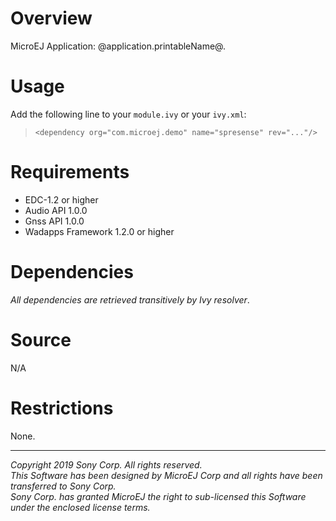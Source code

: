 # Overview

MicroEJ Application: @application.printableName@.

# Usage

Add the following line to your `module.ivy` or your `ivy.xml`:
> `<dependency org="com.microej.demo" name="spresense" rev="..."/>`

# Requirements

  - EDC-1.2 or higher
  - Audio API 1.0.0
  - Gnss API 1.0.0
  - Wadapps Framework 1.2.0 or higher

# Dependencies

_All dependencies are retrieved transitively by Ivy resolver_.

# Source

N/A

# Restrictions

None.


---
_Copyright 2019 Sony Corp. All rights reserved._  
_This Software has been designed by MicroEJ Corp and all rights have been transferred to Sony Corp._  
_Sony Corp. has granted MicroEJ the right to sub-licensed this Software under the enclosed license terms._  
